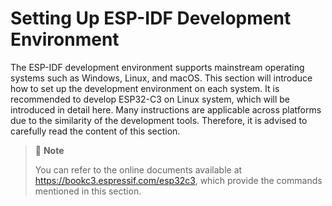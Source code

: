 # Setting Up ESP-IDF Development Environment
The ESP-IDF development environment supports mainstream operating
systems such as Windows, Linux, and macOS. This section will introduce
how to set up the development environment on each system. It is
recommended to develop ESP32-C3 on Linux system, which will be
introduced in detail here. Many instructions are applicable across
platforms due to the similarity of the development tools. Therefore, it
is advised to carefully read the content of this section.

> 📌 **Note** 
>
>You can refer to the online documents available at https://bookc3.espressif.com/esp32c3, which provide the commands mentioned in this section.